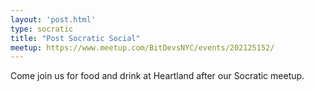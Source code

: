 ```yaml
---
layout: 'post.html'
type: socratic
title: "Post Socratic Social"
meetup: https://www.meetup.com/BitDevsNYC/events/202125152/
---
```


Come join us for food and drink at Heartland after our Socratic meetup.

